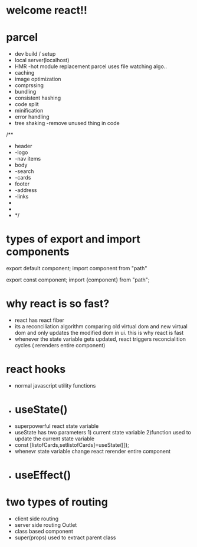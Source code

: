 # welcome react!!
# parcel 
- dev build / setup
- local server(localhost)
- HMR -hot module replacement parcel uses file watching algo..
- caching
- image optimization
- comprssing
- bundling
- consistent hashing
- code split
- minification
- error handling
- tree shaking -remove unused thing in code

/**
 * header
 * -logo
 * -nav items
 * body
 * -search
 * -cards
 * footer
 * -address
 * -links
 * 
 * 
 *  */ 

 # types of export and import components

 export default component;
 import component from "path"


 export const component;
 import {component} from "path";
 # why react is so fast?
 - react has react fiber 
 - its a reconciliation algorithm comparing old virtual dom and new virtual dom and only updates the modified dom in ui. this is why react is fast
- whenever the state variable gets updated, react triggers reconcialition cycles ( rerenders entire component)
 # react hooks
 - normal javascript utility functions
 - # useState() 
 - superpowerful react state variable
 - useState has two parameters 1) current state variable 2)function used to update the current state variable
 - const [listofCards,setlistofCards]=useState([]);
 - whenevr state variable change react rerender entire component
 - # useEffect()

 # two types of routing
 - client side routing
 - server side routing
 Outlet
 - class based component
 - super(props) used to extract parent class